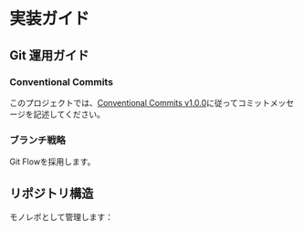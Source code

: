 # 実装ガイド

## Git 運用ガイド

### Conventional Commits

このプロジェクトでは、[Conventional Commits v1.0.0](https://www.conventionalcommits.org/ja/v1.0.0/)に従ってコミットメッセージを記述してください。  

### ブランチ戦略

Git Flowを採用します。  

## リポジトリ構造

モノレポとして管理します：  
